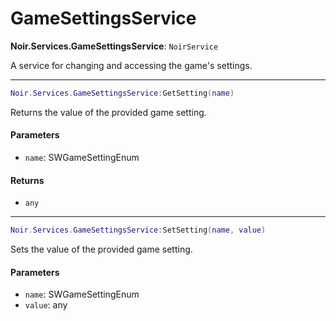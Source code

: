 # GameSettingsService

**Noir.Services.GameSettingsService**: `NoirService`

A service for changing and accessing the game's settings.

***

```lua
Noir.Services.GameSettingsService:GetSetting(name)
```

Returns the value of the provided game setting.

#### Parameters

* `name`: SWGameSettingEnum

#### Returns

* `any`

***

```lua
Noir.Services.GameSettingsService:SetSetting(name, value)
```

Sets the value of the provided game setting.

#### Parameters

* `name`: SWGameSettingEnum
* `value`: any
